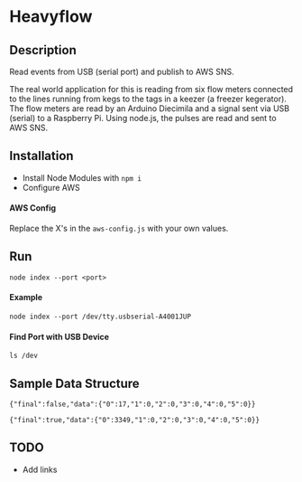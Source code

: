 Heavyflow
=========

## Description
Read events from USB (serial port) and publish to AWS SNS.

The real world application for this is reading from six flow meters connected to the lines running from kegs to the tags in a keezer (a freezer kegerator). The flow meters are read by an Arduino Diecimila and a signal sent via USB (serial) to a Raspberry Pi. Using node.js, the pulses are read and sent to AWS SNS.

## Installation

- Install Node Modules with `npm i`
- Configure AWS

#### AWS Config
Replace the X's in the `aws-config.js` with your own values.

## Run
	node index --port <port>

#### Example
	node index --port /dev/tty.usbserial-A4001JUP

#### Find Port with USB Device
	ls /dev

## Sample Data Structure
	{"final":false,"data":{"0":17,"1":0,"2":0,"3":0,"4":0,"5":0}}

	{"final":true,"data":{"0":3349,"1":0,"2":0,"3":0,"4":0,"5":0}}

## TODO
- Add links
